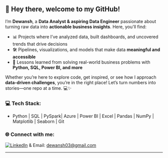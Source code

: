 ## 👋 Hey there, welcome to my GitHub!  

I’m **Dewansh**, a **Data Analyst & aspiring Data Engineer** passionate about turning raw data into **actionable business insights**. Here, you'll find:  

- 📊 Projects where I’ve analyzed data, built dashboards, and uncovered trends that drive decisions  
- 🛠️ Pipelines, visualizations, and models that make data **meaningful and accessible**  
- 🌱 Lessons learned from solving real-world business problems with **Python, SQL, Power BI, and more**  

Whether you’re here to explore code, get inspired, or see how I approach **data-driven challenges**, you’re in the right place! Let’s turn numbers into stories—one repo at a time. 💻✨  

### 💻 Tech Stack:  
- Python | SQL | PySpark| Azure | Power BI | Excel | Pandas | NumPy | Matplotlib | Seaborn | Git  


### 🌐 Connect with me:  
[![LinkedIn](https://img.shields.io/badge/LinkedIn-%230077B5.svg?logo=linkedin&logoColor=white)](https://www.linkedin.com/in/dewanshvk/)  & Email: dewansh03@gmail.com

---

